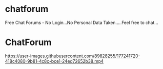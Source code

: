 # chatforum

Free Chat Forums - No Login...No Personal Data Taken.....Feel free to chat...




# ChatForum


https://user-images.githubusercontent.com/89828255/177241720-418c4080-9b81-4c8c-bce1-24ed72652b38.mp4

